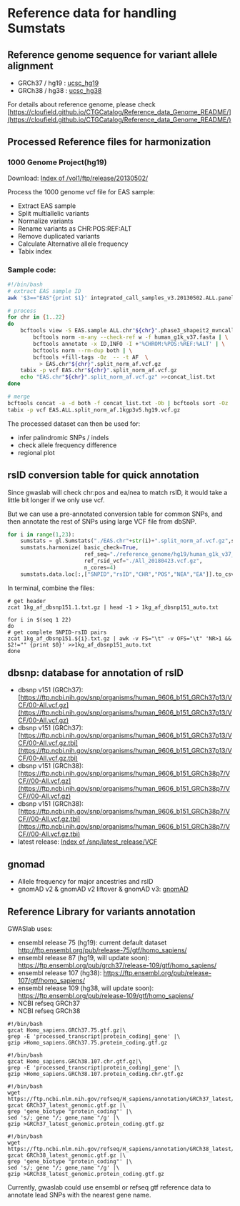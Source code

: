 # Reference data for handling Sumstats
## Reference genome sequence for variant allele alignment

- GRCh37 / hg19 : [ucsc_hg19](http://hgdownload.cse.ucsc.edu/goldenpath/hg19/bigZips/)
- GRCh38 / hg38 : [ucsc_hg38](https://hgdownload.soe.ucsc.edu/goldenPath/hg38/bigZips/)

For details about reference genome, please check [https://cloufield.github.io/CTGCatalog/Reference_data_Genome_README/](https://cloufield.github.io/CTGCatalog/Reference_data_Genome_README/)

## Processed Reference files for harmonization
### 1000 Genome Project(hg19)
Download:
[Index of /vol1/ftp/release/20130502/](http://ftp.1000genomes.ebi.ac.uk/vol1/ftp/release/20130502/)



Process the 1000 genome vcf file for EAS sample:

- Extract EAS sample
- Split multiallelic variants
- Normalize variants
- Rename variants as CHR:POS:REF:ALT
- Remove duplicated variants
- Calculate Alternative allele frequency
- Tabix index

### Sample code:
```bash
#!/bin/bash
# extract EAS sample ID
awk '$3=="EAS"{print $1}' integrated_call_samples_v3.20130502.ALL.panel >EAS.sample

# process
for chr in {1..22}
do
    bcftools view -S EAS.sample ALL.chr"${chr}".phase3_shapeit2_mvncall_integrated_v5a.20130502.genotypes.vcf.gz | \
        bcftools norm -m-any --check-ref w -f human_g1k_v37.fasta | \
        bcftools annotate -x ID,INFO -I +'%CHROM:%POS:%REF:%ALT' | \
        bcftools norm --rm-dup both | \
        bcftools +fill-tags -Oz  -- -t AF  \
          > EAS.chr"${chr}".split_norm_af.vcf.gz
    tabix -p vcf EAS.chr"${chr}".split_norm_af.vcf.gz
    echo "EAS.chr"${chr}".split_norm_af.vcf.gz" >>concat_list.txt 
done

# merge
bcftools concat -a -d both -f concat_list.txt -Ob | bcftools sort -Oz  > EAS.ALL.split_norm_af.1kgp3v5.hg19.vcf.gz
tabix -p vcf EAS.ALL.split_norm_af.1kgp3v5.hg19.vcf.gz
```
The processed dataset can then be used for:

- infer palindromic SNPs / indels
- check allele frequency difference 
- regional plot

## rsID conversion table for quick annotation
Since gwaslab will check chr:pos and ea/nea to match rsID, it would take a little bit longer if we only use vcf. 

But we can use a pre-annotated conversion table for common SNPs, and then annotate the rest of SNPs using large VCF file from dbSNP. 
```python
for i in range(1,23):
    sumstats = gl.Sumstats("./EAS.chr"+str(i)+".split_norm_af.vcf.gz",snpid="ID",fmt="vcf")
    sumstats.harmonize( basic_check=True,
                        ref_seq="./reference_genome/hg19/human_g1k_v37_decoy.fasta",
                        ref_rsid_vcf="./All_20180423.vcf.gz", 
                        n_cores=4)
    sumstats.data.loc[:,["SNPID","rsID","CHR","POS","NEA","EA"]].to_csv("./1kg_af_dbsnp151."+str(i)+".txt.gz","\t",index=None)
```

In terminal, combine the files:
```
# get header
zcat 1kg_af_dbsnp151.1.txt.gz | head -1 > 1kg_af_dbsnp151_auto.txt

for i in $(seq 1 22)
do
# get complete SNPID-rsID pairs
zcat 1kg_af_dbsnp151.${i}.txt.gz | awk -v FS="\t" -v OFS="\t" 'NR>1 && $2!="" {print $0}' >>1kg_af_dbsnp151_auto.txt
done
```

## dbsnp: database for annotation of rsID

- dbsnp v151 (GRCh37): [https://ftp.ncbi.nih.gov/snp/organisms/human_9606_b151_GRCh37p13/VCF/00-All.vcf.gz](https://ftp.ncbi.nih.gov/snp/organisms/human_9606_b151_GRCh37p13/VCF/00-All.vcf.gz)
- dbsnp v151 (GRCh37): [https://ftp.ncbi.nih.gov/snp/organisms/human_9606_b151_GRCh37p13/VCF/00-All.vcf.gz.tbi](https://ftp.ncbi.nih.gov/snp/organisms/human_9606_b151_GRCh37p13/VCF/00-All.vcf.gz.tbi)
- dbsnp v151 (GRCh38): [https://ftp.ncbi.nih.gov/snp/organisms/human_9606_b151_GRCh38p7/VCF//00-All.vcf.gz](https://ftp.ncbi.nih.gov/snp/organisms/human_9606_b151_GRCh38p7/VCF//00-All.vcf.gz)
- dbsnp v151 (GRCh38): [https://ftp.ncbi.nih.gov/snp/organisms/human_9606_b151_GRCh38p7/VCF//00-All.vcf.gz.tbi](https://ftp.ncbi.nih.gov/snp/organisms/human_9606_b151_GRCh38p7/VCF//00-All.vcf.gz.tbi)
- latest release: [Index of /snp/latest_release/VCF](https://ftp.ncbi.nih.gov/snp/latest_release/VCF/)

## gnomad

- Allele frequency for major ancestries and rsID
- gnomAD v2 & gnomAD v2 liftover & gnomAD v3:   [gnomAD](https://gnomad.broadinstitute.org/downloads)    


## Reference Library for variants annotation 

GWASlab uses:
- ensembl release 75 (hg19): current default dataset http://ftp.ensembl.org/pub/release-75/gtf/homo_sapiens/
- ensembl release 87 (hg19, will update soon): https://ftp.ensembl.org/pub/grch37/release-109/gtf/homo_sapiens/
- ensembl release 107 (hg38):  https://ftp.ensembl.org/pub/release-107/gtf/homo_sapiens/
- ensembl release 109 (hg38, will update soon):  https://ftp.ensembl.org/pub/release-109/gtf/homo_sapiens/
- NCBI refseq GRCh37
- NCBI refseq GRCh38

```
#!/bin/bash
gzcat Homo_sapiens.GRCh37.75.gtf.gz|\
grep -E 'processed_transcript|protein_coding|_gene' |\
gzip >Homo_sapiens.GRCh37.75.protein_coding.gtf.gz 
```

```
#!/bin/bash
gzcat Homo_sapiens.GRCh38.107.chr.gtf.gz|\
grep -E 'processed_transcript|protein_coding|_gene' |\
gzip >Homo_sapiens.GRCh38.107.protein_coding.chr.gtf.gz 
```

```
#!/bin/bash
wget https://ftp.ncbi.nlm.nih.gov/refseq/H_sapiens/annotation/GRCh37_latest/refseq_identifiers/GRCh37_latest_genomic.gtf.gz
gzcat GRCh37_latest_genomic.gtf.gz |\
grep 'gene_biotype "protein_coding"' |\
sed 's/; gene "/; gene_name "/g' |\
gzip >GRCh37_latest_genomic.protein_coding.gtf.gz
```

```
#!/bin/bash
wget https://ftp.ncbi.nlm.nih.gov/refseq/H_sapiens/annotation/GRCh38_latest/refseq_identifiers/GRCh38_latest_genomic.gtf.gz
gzcat GRCh38_latest_genomic.gtf.gz |\
grep 'gene_biotype "protein_coding"' |\
sed 's/; gene "/; gene_name "/g' |\
gzip >GRCh38_latest_genomic.protein_coding.gtf.gz
```

Currently, gwaslab could use ensembl or refseq gtf reference data to annotate lead SNPs with the nearest gene name.
